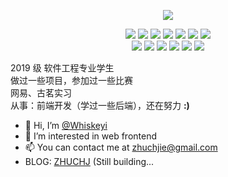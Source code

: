 
<p align="center">
  <img src="https://readme-typing-svg.herokuapp.com?font=Fira+Code&pause=1000&color=000000&background=FFFFFF&vCenter=true&width=120&height=30&lines=%40Whiskeyi">
</p>

<div align="center">
  <img src="https://img.shields.io/badge/-JavaScript-f6da1c?style=flat&logo=javascript&logoColor=white">
  <img src="https://img.shields.io/badge/-React-00b4ce?style=flat&logo=react&logoColor=white">
  <img src="https://img.shields.io/badge/-TypeScript-2b6dbf?style=flat&logo=typescript&logoColor=white">
  <img src="https://img.shields.io/badge/-Vue-46b882?style=flat&logo=vue.js&logoColor=white">
  <img src="https://img.shields.io/badge/-Node.js-3C873A?style=flat&logo=Node.js&logoColor=white">
  <img src="https://img.shields.io/badge/Wechat_Miniprogram-09b955?style=flat&logo=wechat&logoColor=white">
  <img src="https://img.shields.io/badge/-Less-bf608e?style=flat&logo=less&logoColor=white">
</div>
<div align="center">
  <img src="https://img.shields.io/badge/-Git-ee462c?style=flat&logo=git&logoColor=white">
  <img src="https://img.shields.io/badge/-Nginx-408e43?style=flat&logo=nginx&logoColor=white">
  <img src="https://img.shields.io/badge/-Docker-218bea?style=flat&logo=docker&logoColor=white">
  <img src="https://img.shields.io/badge/-Github-black?style=flat&logo=github">
  <img src="https://img.shields.io/badge/-Webpack-%232C3A42?style=flat-square&logo=webpack">
  <img src="https://img.shields.io/badge/-ESLint-%234B32C3?style=flat-square&logo=eslint">
</div>
<p />

2019 级 软件工程专业学生<br />
做过一些项目，参加过一些比赛<br />
网易、古茗实习<br />
从事：前端开发（学过一些后端），还在努力  **:)**

- 👋 Hi, I’m [@Whiskeyi](https://github.com/Whiskeyi)
- 👀 I’m interested in web frontend
- 📫 You can contact me at [zhuchjie@gmail.com](mailto:zhuchjie@gmail.com)
- BLOG: [ZHUCHJ](https://zhuchj.com/) (Still building...


